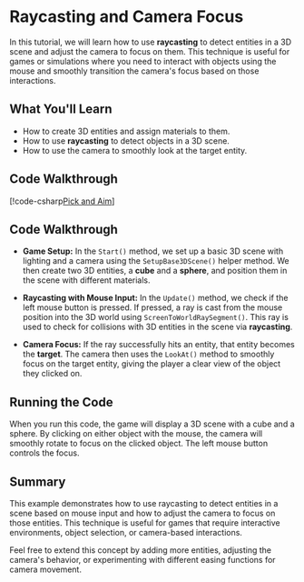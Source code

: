 # Raycasting and Camera Focus

In this tutorial, we will learn how to use **raycasting** to detect entities in a 3D scene and adjust the camera to focus on them. This technique is useful for games or simulations where you need to interact with objects using the mouse and smoothly transition the camera's focus based on those interactions.

## What You'll Learn

- How to create 3D entities and assign materials to them.
- How to use **raycasting** to detect objects in a 3D scene.
- How to use the camera to smoothly look at the target entity.

## Code Walkthrough

[!code-csharp[Pick and Aim](../../../examples/snippets/Physics_Example001/Program.cs)]

## Code Walkthrough

- **Game Setup:** In the `Start()` method, we set up a basic 3D scene with lighting and a camera using the `SetupBase3DScene()` helper method. We then create two 3D entities, a **cube** and a **sphere**, and position them in the scene with different materials.

- **Raycasting with Mouse Input:** In the `Update()` method, we check if the left mouse button is pressed. If pressed, a ray is cast from the mouse position into the 3D world using `ScreenToWorldRaySegment()`. This ray is used to check for collisions with 3D entities in the scene via **raycasting**.

- **Camera Focus:** If the ray successfully hits an entity, that entity becomes the **target**. The camera then uses the `LookAt()` method to smoothly focus on the target entity, giving the player a clear view of the object they clicked on.

## Running the Code

When you run this code, the game will display a 3D scene with a cube and a sphere. By clicking on either object with the mouse, the camera will smoothly rotate to focus on the clicked object. The left mouse button controls the focus.

## Summary

This example demonstrates how to use raycasting to detect entities in a scene based on mouse input and how to adjust the camera to focus on those entities. This technique is useful for games that require interactive environments, object selection, or camera-based interactions.

Feel free to extend this concept by adding more entities, adjusting the camera's behavior, or experimenting with different easing functions for camera movement.